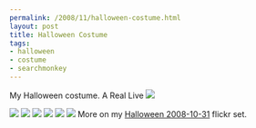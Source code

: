 ```yaml
--- 
permalink: /2008/11/halloween-costume.html
layout: post
title: Halloween Costume
tags: 
- halloween
- costume
- searchmonkey
---
```

My Halloween costume.  A Real Live <img src='http://l.yimg.com/a/i/eu/sch/smd/searchmonkey_logo147x150.gif' />

<a href='http://www.flickr.com/photos/ptarjan/2998335384/in/set-72157608604822806/'><img src='http://farm4.static.flickr.com/3182/2998335384_d96d398562.jpg' /></a>
<a href='http://www.flickr.com/photos/ptarjan/2997498589/in/set-72157608604822806/'><img src='http://farm4.static.flickr.com/3046/2997498589_0503b6bbf5.jpg' /></a>
<a href='http://www.flickr.com/photos/ptarjan/2997419755/in/set-72157608604822806/'><img src='http://farm4.static.flickr.com/3058/2997419755_831d9e37a8.jpg' /></a>
<a href='http://www.flickr.com/photos/ptarjan/2998257176/in/set-72157608604822806/'><img src='http://farm4.static.flickr.com/3142/2998257176_fc3e201313.jpg' /></a>
<a href='http://www.flickr.com/photos/ptarjan/2998252536/in/set-72157608604822806/'><img src='http://farm4.static.flickr.com/3284/2998252536_aafb1420c7.jpg' /></a>
<a href='http://flickr.com/photos/pollita/2990150554/'><img src='http://farm4.static.flickr.com/3238/2990150554_d0d75560ab.jpg?v=0' /></a>
More on my <a href='http://www.flickr.com/photos/ptarjan/sets/72157608604822806/'>Halloween 2008-10-31</a> flickr set.
